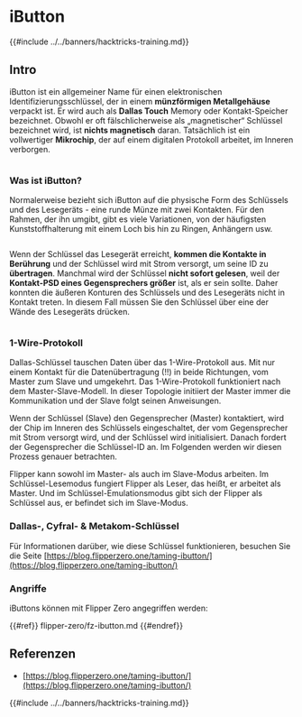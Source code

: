 # iButton

{{#include ../../banners/hacktricks-training.md}}

## Intro

iButton ist ein allgemeiner Name für einen elektronischen Identifizierungsschlüssel, der in einem **münzförmigen Metallgehäuse** verpackt ist. Er wird auch als **Dallas Touch** Memory oder Kontakt-Speicher bezeichnet. Obwohl er oft fälschlicherweise als „magnetischer“ Schlüssel bezeichnet wird, ist **nichts magnetisch** daran. Tatsächlich ist ein vollwertiger **Mikrochip**, der auf einem digitalen Protokoll arbeitet, im Inneren verborgen.

<figure><img src="../../images/image (915).png" alt=""><figcaption></figcaption></figure>

### Was ist iButton? <a href="#what-is-ibutton" id="what-is-ibutton"></a>

Normalerweise bezieht sich iButton auf die physische Form des Schlüssels und des Lesegeräts - eine runde Münze mit zwei Kontakten. Für den Rahmen, der ihn umgibt, gibt es viele Variationen, von der häufigsten Kunststoffhalterung mit einem Loch bis hin zu Ringen, Anhängern usw.

<figure><img src="../../images/image (1078).png" alt=""><figcaption></figcaption></figure>

Wenn der Schlüssel das Lesegerät erreicht, **kommen die Kontakte in Berührung** und der Schlüssel wird mit Strom versorgt, um seine ID zu **übertragen**. Manchmal wird der Schlüssel **nicht sofort gelesen**, weil der **Kontakt-PSD eines Gegensprechers größer** ist, als er sein sollte. Daher konnten die äußeren Konturen des Schlüssels und des Lesegeräts nicht in Kontakt treten. In diesem Fall müssen Sie den Schlüssel über eine der Wände des Lesegeräts drücken.

<figure><img src="../../images/image (290).png" alt=""><figcaption></figcaption></figure>

### **1-Wire-Protokoll** <a href="#id-1-wire-protocol" id="id-1-wire-protocol"></a>

Dallas-Schlüssel tauschen Daten über das 1-Wire-Protokoll aus. Mit nur einem Kontakt für die Datenübertragung (!!) in beide Richtungen, vom Master zum Slave und umgekehrt. Das 1-Wire-Protokoll funktioniert nach dem Master-Slave-Modell. In dieser Topologie initiiert der Master immer die Kommunikation und der Slave folgt seinen Anweisungen.

Wenn der Schlüssel (Slave) den Gegensprecher (Master) kontaktiert, wird der Chip im Inneren des Schlüssels eingeschaltet, der vom Gegensprecher mit Strom versorgt wird, und der Schlüssel wird initialisiert. Danach fordert der Gegensprecher die Schlüssel-ID an. Im Folgenden werden wir diesen Prozess genauer betrachten.

Flipper kann sowohl im Master- als auch im Slave-Modus arbeiten. Im Schlüssel-Lesemodus fungiert Flipper als Leser, das heißt, er arbeitet als Master. Und im Schlüssel-Emulationsmodus gibt sich der Flipper als Schlüssel aus, er befindet sich im Slave-Modus.

### Dallas-, Cyfral- & Metakom-Schlüssel

Für Informationen darüber, wie diese Schlüssel funktionieren, besuchen Sie die Seite [https://blog.flipperzero.one/taming-ibutton/](https://blog.flipperzero.one/taming-ibutton/)

### Angriffe

iButtons können mit Flipper Zero angegriffen werden:

{{#ref}}
flipper-zero/fz-ibutton.md
{{#endref}}

## Referenzen

- [https://blog.flipperzero.one/taming-ibutton/](https://blog.flipperzero.one/taming-ibutton/)

{{#include ../../banners/hacktricks-training.md}}
